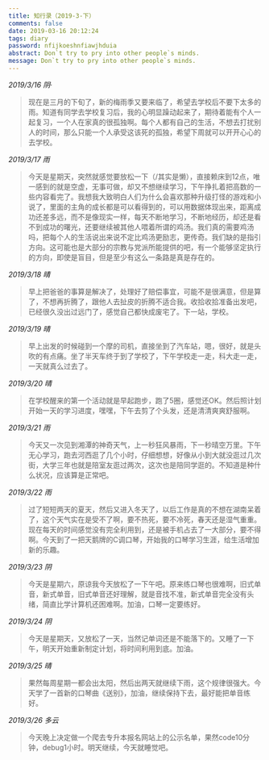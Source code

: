 ```yaml
---
title: 知行录（2019-3-下）
comments: false
date: 2019-03-16 20:12:24
tags: diary
password: nfijkoeshnfiawjhduia
abstract: Don`t try to pry into other people`s minds.
message: Don`t try to pry into other people`s minds.
---
```


*2019/3/16 阴·*

> 现在是三月的下旬了，新的梅雨季又要来临了，希望去学校后不要下太多的雨。知道有同学去学校复习后，我的心明显躁动起来了，期待着能有个人一起复习，一个人在家真的很孤独啊。每个人都有自己的生活，不想去打扰别人的时间，那么只能一个人承受这该死的孤独，希望下周就可以开开心心的去学校。

*2019/3/17 雨*

> 今天是星期天，突然就感觉要放松一下（/其实是懒），直接赖床到12点，唯一感到的就是空虚，无事可做，却又不想继续学习，下午挣扎着把高数的一些内容看完了。我想我大致明白人们为什么会喜欢那种升级打怪的游戏和小说了，里面的主角的成长都是可以看得到的，可以用数据体现出来，距离成功还差多远，而不是像现实一样，每天不断地学习，不断地经历，却还是看不到成功的曙光，还要继续被其他人喂着所谓的鸡汤。我们真的需要鸡汤吗，把每个人的生活说出来说不定比鸡汤更励志，更传奇。我们缺的是指引方向。这可能也是大部分的宗教与党派所能提供的吧，有一个能够坚定执行的方向，即使是盲目，但是至少有这么一条路是真是存在的。

*2019/3/18 晴*

> 早上把爸爸的事算是解决了，处理好了赔偿事宜，可能不是很满意，但是算了，不想再折腾了，跟他人去扯皮的折腾不适合我。收拾收拾准备出发吧，已经很久没出过远门了，感觉自己都快成废宅了。下一站，学校。

*2019/3/19 晴*

> 早上出发的时候碰到一个摩的司机，直接坐到了汽车站，嗯，很好，就是头吹的有点痛。坐了半天车终于到了学校了，下午学校走一走，科大走一走，一天就真么过去了。

*2019/3/20 晴*

> 在学校醒来的第一个活动就是早起跑步，跑了5圈，感觉还OK。然后照计划开始一天的学习进度，嘿嘿，下午去剪了个头发，还是清清爽爽舒服啊。

*2019/3/21 雨*

> 今天又一次见到湘潭的神奇天气，上一秒狂风暴雨，下一秒晴空万里。下午无心学习，跑去河西逛了几个小时，仔细想想，好像从小到大就没逛过几次街，大学三年也就是陪室友逛过两次，这次也是陪同学逛的。不知道是种什么状况，应该算是正常吧。

*2019/3/22 雨*

> 过了短短两天的夏天，然后又进入冬天了，以后工作是真的不想在湖南呆着了，这个天气实在是受不了啊，要不热死，要不冷死，春天还是湿气重重。现在每天的时间感觉没有完全利用到，还是被手机占去了一大部分，要不得啊。今天到了一把天鹅牌的C调口琴，开始我的口琴学习生涯，给生活增加新的乐趣。

*2019/3/23 阴*

> 今天是星期六，原谅我今天放松了一下午吧。原来练口琴也很难啊，旧式单音，新式单音，旧式单音还好理解，就是音找不准，新式单音完全没有头绪，简直比学计算机还困难啊。加油，口琴一定要练好。

*2019/3/24 阴*

> 今天是星期天，又放松了一天，当然记单词还是不能落下的。又睡了一下午，明天开始重新制定计划，将时间利用到底。加油。

*2019/3/25 晴*

> 果然每周星期一都会出太阳，然后出两天就继续下雨，这个规律很强大。今天学了一首新的口琴曲《送别》，加油，继续保持下去，最好能把单音练好。

*2019/3/26 多云*

> 今天晚上决定做一个爬去专升本报名网站上的公示名单，果然code10分钟，debug1小时。明天继续，今天就睡觉吧。